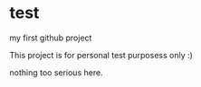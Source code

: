 # test
my first github project

This project is for personal test purposess only :)

nothing too serious here.
